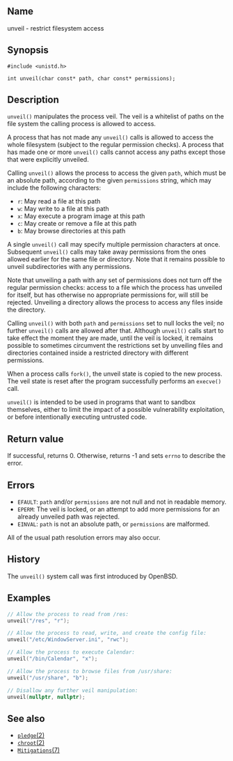 ## Name

unveil - restrict filesystem access

## Synopsis

```**c++
#include <unistd.h>

int unveil(char const* path, char const* permissions);
```

## Description

`unveil()` manipulates the process veil. The veil is a whitelist of paths on
the file system the calling process is allowed to access.

A process that has not made any `unveil()` calls is allowed to access the whole
filesystem (subject to the regular permission checks). A process that has made
one or more `unveil()` calls cannot access any paths except those that were
explicitly unveiled.

Calling `unveil()` allows the process to access the given `path`, which must be
an absolute path, according to the given `permissions` string, which may
include the following characters:

* `r`: May read a file at this path
* `w`: May write to a file at this path
* `x`: May execute a program image at this path
* `c`: May create or remove a file at this path
* `b`: May browse directories at this path

A single `unveil()` call may specify multiple permission characters at once.
Subsequent `unveil()` calls may take away permissions from the ones allowed
earlier for the same file or directory. Note that it remains possible to unveil
subdirectories with any permissions.

Note that unveiling a path with any set of permissions does not turn off the
regular permission checks: access to a file which the process has unveiled for
itself, but has otherwise no appropriate permissions for, will still be rejected.
Unveiling a directory allows the process to access any files inside the
directory.

Calling `unveil()` with both `path` and `permissions` set to null locks the
veil; no further `unveil()` calls are allowed after that. Although `unveil()`
calls start to take effect the moment they are made, until the veil is locked,
it remains possible to sometimes circumvent the restrictions set by unveiling
files and directories contained inside a restricted directory with different
permissions.

When a process calls `fork()`, the unveil state is copied to the new process.
The veil state is reset after the program successfully performs an `execve()`
call.

`unveil()` is intended to be used in programs that want to sandbox themselves,
either to limit the impact of a possible vulnerability exploitation, or before
intentionally executing untrusted code.

## Return value

If successful, returns 0. Otherwise, returns -1 and sets `errno` to describe
the error.

## Errors

* `EFAULT`: `path` and/or `permissions` are not null and not in readable
  memory.
* `EPERM`: The veil is locked, or an attempt to add more permissions for an
  already unveiled path was rejected.
* `EINVAL`: `path` is not an absolute path, or `permissions` are malformed.

All of the usual path resolution errors may also occur.

## History

The `unveil()` system call was first introduced by OpenBSD.

## Examples

```c++
// Allow the process to read from /res:
unveil("/res", "r");

// Allow the process to read, write, and create the config file:
unveil("/etc/WindowServer.ini", "rwc");

// Allow the process to execute Calendar:
unveil("/bin/Calendar", "x");

// Allow the process to browse files from /usr/share:
unveil("/usr/share", "b");

// Disallow any further veil manipulation:
unveil(nullptr, nullptr);
```

## See also

* [`pledge`(2)](pledge.md)
* [`chroot`(2)](chroot.md)
* [`Mitigations`(7)](../man7/Mitigations.md)
